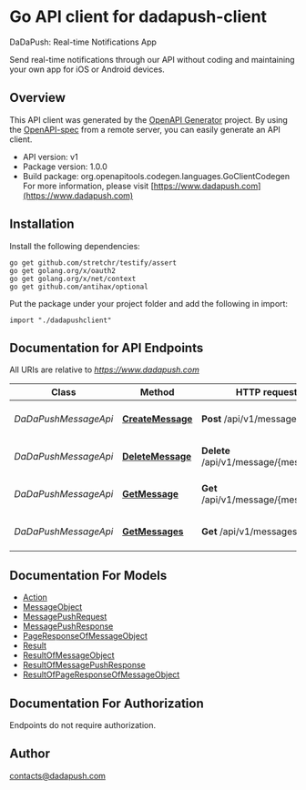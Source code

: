 # Go API client for dadapush-client

DaDaPush: Real-time Notifications App

Send real-time notifications through our API without coding and maintaining your own app for iOS or Android devices.

## Overview
This API client was generated by the [OpenAPI Generator](https://openapi-generator.tech) project.  By using the [OpenAPI-spec](https://www.openapis.org/) from a remote server, you can easily generate an API client.

- API version: v1
- Package version: 1.0.0
- Build package: org.openapitools.codegen.languages.GoClientCodegen
For more information, please visit [https://www.dadapush.com](https://www.dadapush.com)

## Installation

Install the following dependencies:

```shell
go get github.com/stretchr/testify/assert
go get golang.org/x/oauth2
go get golang.org/x/net/context
go get github.com/antihax/optional
```

Put the package under your project folder and add the following in import:

```golang
import "./dadapushclient"
```

## Documentation for API Endpoints

All URIs are relative to *https://www.dadapush.com*

Class | Method | HTTP request | Description
------------ | ------------- | ------------- | -------------
*DaDaPushMessageApi* | [**CreateMessage**](docs/DaDaPushMessageApi.md#createmessage) | **Post** /api/v1/message | push Message to a Channel
*DaDaPushMessageApi* | [**DeleteMessage**](docs/DaDaPushMessageApi.md#deletemessage) | **Delete** /api/v1/message/{messageId} | delete a Channel Message
*DaDaPushMessageApi* | [**GetMessage**](docs/DaDaPushMessageApi.md#getmessage) | **Get** /api/v1/message/{messageId} | get a Channel Message
*DaDaPushMessageApi* | [**GetMessages**](docs/DaDaPushMessageApi.md#getmessages) | **Get** /api/v1/messages | get Message List


## Documentation For Models

 - [Action](docs/Action.md)
 - [MessageObject](docs/MessageObject.md)
 - [MessagePushRequest](docs/MessagePushRequest.md)
 - [MessagePushResponse](docs/MessagePushResponse.md)
 - [PageResponseOfMessageObject](docs/PageResponseOfMessageObject.md)
 - [Result](docs/Result.md)
 - [ResultOfMessageObject](docs/ResultOfMessageObject.md)
 - [ResultOfMessagePushResponse](docs/ResultOfMessagePushResponse.md)
 - [ResultOfPageResponseOfMessageObject](docs/ResultOfPageResponseOfMessageObject.md)


## Documentation For Authorization

 Endpoints do not require authorization.


## Author

contacts@dadapush.com

